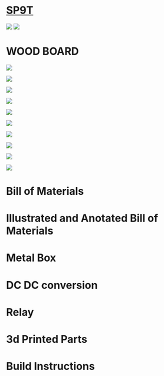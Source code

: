 # [SP9T](https://github.com/lafefspietz/MEMSduino/tree/main/SP9T)

![](images/qrcode.png)
[![](images/qrcode-page.png)](images/qrcode-page.png)

# WOOD BOARD

[![](images/buy-wood.png)](https://ocoochhardwoods.com/detail/?i=124wo)

![](images/wood-drawing.png)

![](images/bandsaw.jpg)

![](images/bandsaw2.jpg)

[![](images/board-paper-layout.jpg)]()

![](images/awl-punch.jpg)

![](images/awl-punch2.jpg)

![](images/thumb-screw-drawing.png)

![](images/thumb-screw-photo.png)

![](images/wood-screws-number-6.png)

# Bill of Materials

# Illustrated and Anotated Bill of Materials

# Metal Box

# DC DC conversion

# Relay

# 3d Printed Parts

# Build Instructions